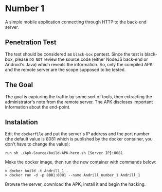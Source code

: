 # Number 1

A simple mobile application connecting through HTTP to the back-end server.

## Penetration Test
The test should be considered as `black-box` pentest. Since the test is black-box, please `DO NOT` review the source code (either NodeJS back-end or Android's Java) which reveals the information. So, only the compiled APK and the remote server are the scope supposed to be tested.

## The Goal
The goal is capturing the traffic by some sort of tools, then extracting the administrator's note from the remote server. The APK discloses important information about the end-point.

## Instalation
Edit the `dockerfile` and put the server's IP address and the port number (the default value is 8081 which is published by the docker container, you don't have to change the value):

```
run sh ./Apk-Source/build-APK-here.sh [Server IP]:8081
```
Make the docker image, then run the new container with commands below:
```
> docker build -t Andrill_1 .
> docker run -d -p 8081:8081 --name Andrill_number_1 Andrill_1
```
Browse the server, download the APK, install it and begin the hacking.
